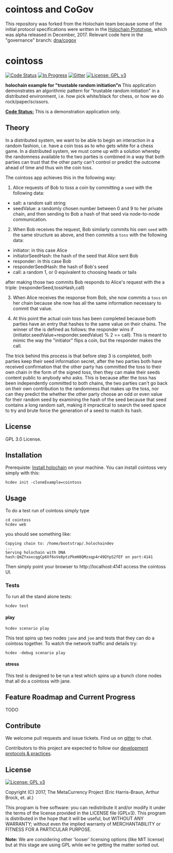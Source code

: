 # cointoss and CoGov

This repository was forked from the Holochain team because some of the initial protocol specifications were written in the [Holochain Prototype](https://github.com/holochain/holochain-proto), which was alpha released in December, 2017. Relevant code here in the "governance" branch: [dna/cogov](https://github.com/cogov/cointoss/tree/governance/dna/cogov)

# cointoss

[![Code Status](https://img.shields.io/badge/Code-Pre--Alpha-orange.svg)](https://github.com/Holochain/cointoss#feature-roadmap-and-current-progress)
[![In Progress](https://img.shields.io/waffle/label/Holochain/cointoss/in%20progress.svg)](http://waffle.io/Holochain/cointoss)
[![Gitter](https://badges.gitter.im/metacurrency/holochain.svg)](https://gitter.im/metacurrency/holochain?utm_source=badge&utm_medium=badge&utm_campaign=pr-badge&utm_content=body_badge)
[![License: GPL v3](https://img.shields.io/badge/License-GPL%20v3-blue.svg)](http://www.gnu.org/licenses/gpl-3.0)

**holochain example for "trustable random initiation"n**
This application demonstrates an algorithmic pattern for "trustable random initiation" in a distributed environment, i.e. how pick white/black for chess, or how we do rock/paper/scissors.

**[Code Status:](https://github.com/metacurrency/holochain/milestones?direction=asc&sort=completeness&state=all)** This is a demonstration application only.


## Theory

In a distributed system, we want to be able to begin an interaction in a random fashion, i.e. have a coin toss as to who gets white for a chess game.  In a distributed system, we must come up with a solution whereby the randomness available to the two parties is combined in a way that both parties can trust that the other party can't control or predict the outcome ahead of time and thus win the coin toss.

The cointoss app achieves this in the following way:

1) Alice requests of Bob to toss a coin by committing a `seed` with the following data:
- salt: a random salt string
- seedValue: a randomly chosen number between 0 and 9
to her private chain, and then sending to Bob a hash of that seed via node-to-node communication.

2) When Bob receives the request, Bob similarly commits his own `seed` with the same structure as above, and then commits a `toss` with the following data:
- initiator: in this case Alice
- initiatorSeedHash: the hash of the seed that Alice sent Bob
- responder: in this case Bob
- responderSeedHash: the hash of Bob's seed
- call: a random 1, or 0 equivalent to choosing heads or tails

after making those two commits Bob responds to Alice's request with the a triple: (responderSeed,tossHash,call)

3) When Alice receives the response from Bob, she now commits a `toss` on her chain because she now has all the same information necessary to commit that value.

4) At this point the actual coin toss has been completed because both parties have an entry that hashes to the same value on their chains.  The winner of the is defined as follows: the responder wins if (initiator.seedValue+responder.seedValue) % 2 == call).  This is meant to mimic the way the "initiator" flips a coin, but the responder makes the call.

The trick behind this process is that before step 3 is completed, both parties keep their seed information secret, after the two parties both have received confirmation that the other party has committed the toss to their own chain in the form of the signed toss, then they can make their seeds content public to anybody who asks.  This is because after the toss has been independently committed to both chains, the two parties can't go back on their own contribution to the randomness that makes up the toss, nor can they predict the whether the other party choose an odd or even value for their random seed by examining the hash of the seed because that seed contains a long random salt, making it impractical to search the seed space to try and brute force the generation of a seed to match its hash.

## License
GPL 3.0 License.

## Installation

Prerequiste: [Install holochain](https://github.com/metacurrency/holochain/#installation) on your machine.
You can install cointoss very simply with this:

``` shell
hcdev init -cloneExample=cointoss

```

## Usage

To do a test run of cointoss simply type

``` shell
cd cointoss
hcdev web
```
you should see something like:

``` shell
Copying chain to: /home/bootstrap/.holochaindev
...
Serving holochain with DNA hash:QmZYxoxcqgCp6Xf6xVe8ptzPkmH8QMzxqp4r49QYpS2fEF on port:4141
```
Then simply point your browser to http://localhost:4141 access the cointoss UI.

### Tests
To run all the stand alone tests:

``` shell
hcdev test
```

#### play
``` shell
hcdev scenario play
```
This test spins up two nodes `jane` and `joe` and tests that they can do a cointoss together. To watch the network traffic and details try:

``` shell
hcdev -debug scenario play
```
#### stress

This test is designed to be run a test which spins up a bunch clone nodes that all do a cointoss with jane.

## Feature Roadmap and Current Progress

TODO


## Contribute
We welcome pull requests and issue tickets.  Find us on [gitter](https://gitter.im/metacurrency/holochain) to chat.

Contributors to this project are expected to follow our [development protocols & practices](https://github.com/metacurrency/holochain/wiki/Development-Protocols).

## License
[![License: GPL v3](https://img.shields.io/badge/License-GPL%20v3-blue.svg)](http://www.gnu.org/licenses/gpl-3.0)

Copyright (C) 2017, The MetaCurrency Project (Eric Harris-Braun, Arthur Brock, et. al.)

This program is free software: you can redistribute it and/or modify it under the terms of the license provided in the LICENSE file (GPLv3).  This program is distributed in the hope that it will be useful, but WITHOUT ANY WARRANTY; without even the implied warranty of MERCHANTABILITY or FITNESS FOR A PARTICULAR PURPOSE.

**Note:** We are considering other 'looser' licensing options (like MIT license) but at this stage are using GPL while we're getting the matter sorted out.
